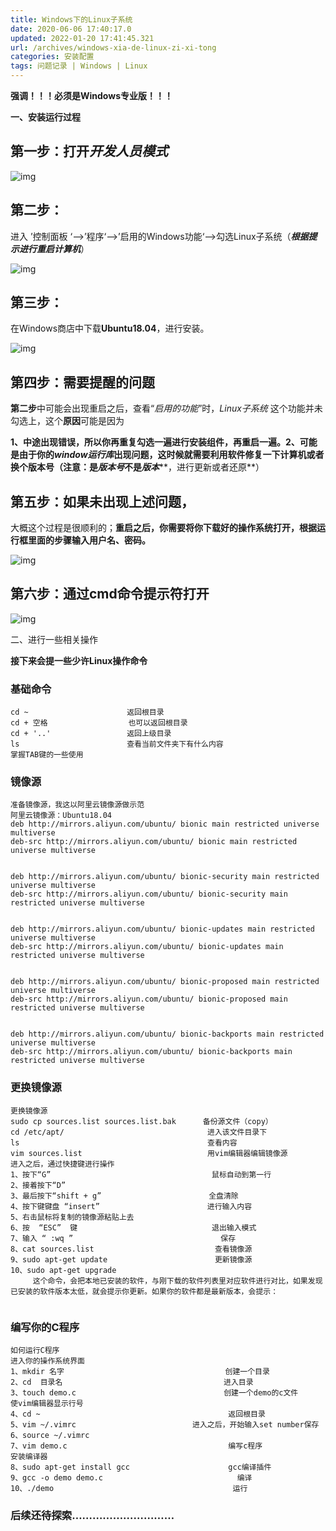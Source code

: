 ```yaml
---
title: Windows下的Linux子系统
date: 2020-06-06 17:40:17.0
updated: 2022-01-20 17:41:45.321
url: /archives/windows-xia-de-linux-zi-xi-tong
categories: 安装配置
tags: 问题记录 | Windows | Linux
---
```




**强调！！！必须是Windows专业版！！！**

**一、安装运行过程**

## **第一步**：打开***开发人员模式***

![img](https://unleashed.oss-cn-beijing.aliyuncs.com/picgo/1642668088823-ea0d81a2-56f7-4b0e-8428-6193c073838c.png)

## **第二步**：

进入 ’控制面板 ‘——>’程序‘——>’启用的Windows功能‘——>勾选Linux子系统（***根据提示进行重启计算机***）

![img](https://unleashed.oss-cn-beijing.aliyuncs.com/picgo/1642668088848-7685043b-a966-4115-ac35-1c34ab0bc41a.png)

## **第三步**：

在Windows商店中下载**Ubuntu18.04**，进行安装。

![img](https://unleashed.oss-cn-beijing.aliyuncs.com/picgo/1642668088889-342e3727-8b16-4297-9aae-764348054b97.png)

## **第四步**：**需要提醒的问题**

**第二步**中可能会出现重启之后，查看“*启用的功能*”时，*Linux子系统* 这个功能并未勾选上，这个**原因**可能是因为

**1、中途出现错误，所以你再重复勾选一遍进行安装组件，再重启一遍。2、可能是由于你的*****window运行库*****出现问题，这时候就需要利用软件修复一下计算机或者换个版本号（注意：是*****版本号*****不是*****版本*****，进行更新或者还原**）



## **第五步**：如果未出现上述问题，

大概这个过程是很顺利的；**重启之后，**你需要将你下载好的操作系统打开，根据运行框里面的步骤**输入用户名、密码。**

![img](https://unleashed.oss-cn-beijing.aliyuncs.com/picgo/1642668088873-01b7ba7c-0db1-4727-940d-6f189be4dc51.png)

## 第六步：通过cmd命令提示符打开

![img](https://unleashed.oss-cn-beijing.aliyuncs.com/picgo/1642668088853-13686039-65ab-4e2a-af9a-7104c116ff95.png)

二、进行一些相关操作

**接下来会提一些少许Linux操作命令**

### **基础命令**

```
cd ~                      返回根目录
cd + 空格                  也可以返回根目录
cd + '..'                 返回上级目录
ls                        查看当前文件夹下有什么内容
掌握TAB键的一些使用
```



### 镜像源

```
准备镜像源，我这以阿里云镜像源做示范
阿里云镜像源：Ubuntu18.04
deb http://mirrors.aliyun.com/ubuntu/ bionic main restricted universe multiverse
deb-src http://mirrors.aliyun.com/ubuntu/ bionic main restricted universe multiverse


deb http://mirrors.aliyun.com/ubuntu/ bionic-security main restricted universe multiverse
deb-src http://mirrors.aliyun.com/ubuntu/ bionic-security main restricted universe multiverse


deb http://mirrors.aliyun.com/ubuntu/ bionic-updates main restricted universe multiverse
deb-src http://mirrors.aliyun.com/ubuntu/ bionic-updates main restricted universe multiverse


deb http://mirrors.aliyun.com/ubuntu/ bionic-proposed main restricted universe multiverse
deb-src http://mirrors.aliyun.com/ubuntu/ bionic-proposed main restricted universe multiverse


deb http://mirrors.aliyun.com/ubuntu/ bionic-backports main restricted universe multiverse
deb-src http://mirrors.aliyun.com/ubuntu/ bionic-backports main restricted universe multiverse

```





### 更换镜像源

```
更换镜像源
sudo cp sources.list sources.list.bak      备份源文件（copy）   
cd /etc/apt/                                进入该文件目录下
ls                                          查看内容
vim sources.list                            用vim编辑器编辑镜像源
进入之后，通过快捷键进行操作
1、按下“G”                                    鼠标自动到第一行
2、接着按下“D”     
3、最后按下“shift + g”                        全盘清除
4、按下键键盘 “insert”                        进行输入内容
5、右击鼠标将复制的镜像源粘贴上去
6、按  “ESC”  键                              退出输入模式
7、输入 “ :wq ”                                 保存
8、cat sources.list                           查看镜像源
9、sudo apt-get update                        更新镜像源
10、sudo apt-get upgrade
     这个命令，会把本地已安装的软件，与刚下载的软件列表里对应软件进行对比，如果发现已安装的软件版本太低，就会提示你更新。如果你的软件都是最新版本，会提示：
     
```



### 编写你的C程序

```
如何运行C程序
进入你的操作系统界面
1、mkdir 名字                                    创建一个目录
2、cd  目录名                                    进入目录
3、touch demo.c                                 创建一个demo的c文件
使vim编辑器显示行号
4、cd ~                                          返回根目录
5、vim ~/.vimrc                          进入之后，开始输入set number保存
6、source ~/.vimrc                          
7、vim demo.c                                    编写c程序
安装编译器
8、sudo apt-get install gcc                      gcc编译插件
9、gcc -o demo demo.c                              编译
10、./demo                                        运行
```





### 后续还待探索…………………………
